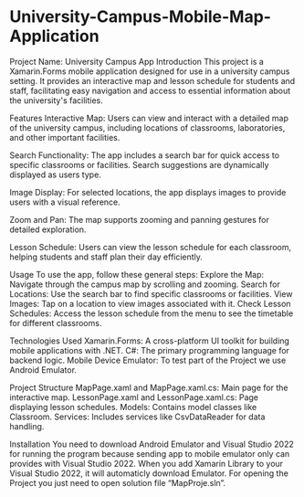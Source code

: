 # University-Campus-Mobile-Map-Application
Project Name: University Campus App
Introduction
This project is a Xamarin.Forms mobile application designed for use in a university campus setting. It provides an interactive map and lesson schedule for students and staff, facilitating easy navigation and access to essential information about the university's facilities.

Features
Interactive Map: Users can view and interact with a detailed map of the university campus, including locations of classrooms, laboratories, and other important facilities.

Search Functionality: The app includes a search bar for quick access to specific classrooms or facilities. Search suggestions are dynamically displayed as users type.

Image Display: For selected locations, the app displays images to provide users with a visual reference.

Zoom and Pan: The map supports zooming and panning gestures for detailed exploration.

Lesson Schedule: Users can view the lesson schedule for each classroom, helping students and staff plan their day efficiently.

Usage
To use the app, follow these general steps:
Explore the Map: Navigate through the campus map by scrolling and zooming.
Search for Locations: Use the search bar to find specific classrooms or facilities.
View Images: Tap on a location to view images associated with it.
Check Lesson Schedules: Access the lesson schedule from the menu to see the timetable for different classrooms.

Technologies Used
Xamarin.Forms: A cross-platform UI toolkit for building mobile applications with .NET.
C#: The primary programming language for backend logic.
Mobile Device Emulator: To test part of the Project we use Android Emulator.




Project Structure
MapPage.xaml and MapPage.xaml.cs: Main page for the interactive map.
LessonPage.xaml and LessonPage.xaml.cs: Page displaying lesson schedules.
Models: Contains model classes like Classroom.
Services: Includes services like CsvDataReader for data handling.

Installation
You need to download Android Emulator and Visual Studio 2022 for running the program because sending app to mobile emulator only can provides with Visual Studio 2022. When you add Xamarin Library to your Visual Studio 2022, it will automaticly download Emulator. For opening the Project you just need to open solution file “MapProje.sln”.

